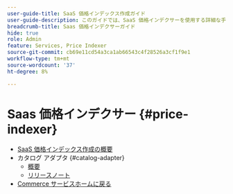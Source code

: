 ```yaml
---
user-guide-title: SaaS 価格インデックス作成ガイド
user-guide-description: このガイドでは、SaaS 価格インデクサーを使用する詳細な手順を説明します。
breadcrumb-title: Saas 価格インデクサーガイド
hide: true
role: Admin
feature: Services, Price Indexer
source-git-commit: cb69e11cd54a3ca1ab66543c4f28526a3cf1f9e1
workflow-type: tm+mt
source-wordcount: '37'
ht-degree: 8%

---
```


# Saas 価格インデクサー {#price-indexer}

- [SaaS 価格インデックス作成の概要](price-indexing.md)
- カタログ アダプタ {#catalog-adapter}
   - [概要](catalog-adapter.md)
   - [リリースノート](release-notes.md)
- [Commerce サービスホームに戻る ](https://experienceleague.adobe.com/docs/commerce/user-guides/home.html?lang=ja)
